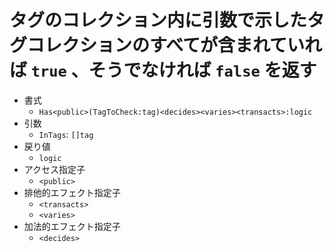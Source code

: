 # タグのコレクション内に引数で示したタグコレクションのすべてが含まれていれば `true` 、そうでなければ `false` を返す

- 書式
  - `Has<public>(TagToCheck:tag)<decides><varies><transacts>:logic`
- 引数
  - `InTags`: `[]tag`
- 戻り値
  - `logic`
- アクセス指定子
  - `<public>`
- 排他的エフェクト指定子
  - `<transacts>`
  - `<varies>`
- 加法的エフェクト指定子
  - `<decides>`
